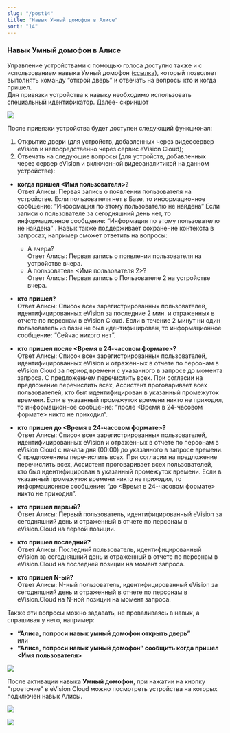```yaml
---
slug: "/post14"
title: "Навык Умный домофон в Алисе"
sort: "14"
---
```


### Навык Умный домофон в Алисе 

Управление устройствами с помощью голоса доступно также и с использованием навыка Умный домофон ([ссылка](https://dialogs.yandex.ru/store/skills/95f2acff-umnyj-domofon)), который позволяет выполнять команду “открой дверь” и отвечать на вопросы кто и когда пришел.  
Для привязки устройства к навыку необходимо использовать специальный идентификатор. Далее- скриншот

![](images/Alica(2).png)

После привязки устройства будет доступен следующий функционал:  
1. Открытие двери (для устройств, добавленных через видеосервер eVision и непосредственно через сервис eVision Cloud);  
2. Отвечать на следующие вопросы (для устройств, добавленных через сервер eVision и включенной видеоаналитикой на данном устройстве):  

- **когда пришел <Имя пользователя>?**  
Ответ Алисы: Первая запись о появлении пользователя на устройстве. 
Если пользователя нет в Базе, то информационное сообщение: “Информация по этому пользователю не найдена” 
Если записи о пользователе за сегодняшний день нет, то информационное сообщение:  “Информация по этому пользователю не найдена” .
Навык также поддерживает сохранение контекста в запросах, например сможет ответить на вопросы:  
  - А вчера?  
   Ответ Алисы: Первая запись о появлении пользователя на устройстве вчера.  
  - А пользователь <Имя пользователя 2>?  
   Ответ Алисы: Первая запись о Пользователе 2 на устройстве вчера.  

- **кто пришел?**  
Ответ Алисы: Список всех зарегистрированных пользователей, идентифицированных eVision за последние 2 мин. и отраженных в отчете по персонам в eVision Cloud.
Если в течение 2 минут ни один пользователь из базы не был идентифицирован, то информационное сообщение: “Сейчас никого нет”.  

- **кто пришел после <Время в 24-часовом формате>?**  
Ответ Алисы:  Список всех зарегистрированных пользователей, идентифицированных eVision и отраженных в отчете по персонам в eVision Cloud за период времени с указанного в запросе до момента запроса.
С предложением перечислить всех.
При согласии на предложение перечислить всех, Ассистент проговаривает всех пользователей, кто был идентифицирован в указанный промежуток времени.
Если в указанный промежуток времени никто не приходил, то информационное сообщение: “после <Время в 24-часовом формате> никто не приходил”.  

- **кто пришел до <Время в 24-часовом формате>?**  
Ответ Алисы:  Список всех зарегистрированных пользователей, идентифицированных eVision и отраженных в отчете по персонам в eVision Cloud с начала дня (00:00) до указанного в запросе времени. С предложением перечислить всех. При согласии на предложение перечислить всех, Ассистент проговаривает всех пользователей, кто был идентифицирован в указанный промежуток времени. Если в указанный промежуток времени никто не приходил, то информационное сообщение: “до <Время в 24-часовом формате> никто не приходил”.

- **кто пришел первый?**  
Ответ Алисы: Первый пользователь, идентифицированный eVision за сегодняшний день и отраженный в отчете по персонам в eVision.Cloud на первой позиции.
  
- **кто пришел последний?**  
Ответ Алисы: Последний  пользователь, идентифицированный eVision за сегодняшний день и отраженный в отчете по персонам в eVision.Cloud на последней  позиции на момент запроса. 
   
- **кто пришел N-ый?**  
Ответ Алисы: N-ный пользователь, идентифицированный eVision за сегодняшний день и отраженный в отчете по персонам в eVision.Cloud на N-ной  позиции на момент запроса.    

Также эти вопросы можно задавать, не проваливаясь в навык, а спрашивая у него, например:  
- **“Алиса, попроси навык умный домофон открыть дверь”**  
или  
- **“Алиса, попроси навык умный домофон” сообщить когда пришел <Имя пользователя>**  

![](images/Alica(3).png)

После активации навыка **Умный домофон**, при нажатии на кнопку "троеточие" в eVision Cloud можно посмотреть устройства на которых подключен навык Алисы.

![](images/device_list.png)

![](images/device_list(1).png)